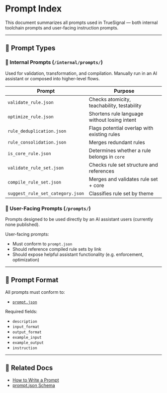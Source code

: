 # Prompt Index

This document summarizes all prompts used in TrueSignal — both internal toolchain prompts and user-facing instruction prompts.

---

## 🧭 Prompt Types

### 🔧 Internal Prompts (`/internal/prompts/`)
Used for validation, transformation, and compilation. Manually run in an AI assistant or composed into higher-level flows.

| Prompt | Purpose |
|--------|---------|
| `validate_rule.json` | Checks atomicity, teachability, testability |
| `optimize_rule.json` | Shortens rule language without losing intent |
| `rule_deduplication.json` | Flags potential overlap with existing rules |
| `rule_consolidation.json` | Merges redundant rules |
| `is_core_rule.json` | Determines whether a rule belongs in `core` |
| `validate_rule_set.json` | Checks rule set structure and references |
| `compile_rule_set.json` | Merges and validates rule set + core |
| `suggest_rule_set_category.json` | Classifies rule set by theme |

### 💬 User-Facing Prompts (`/prompts/`)
Prompts designed to be used directly by an AI assistant users (currently none published).

User-facing prompts:
- Must conform to `prompt.json`
- Should reference compiled rule sets by link
- Should expose helpful assistant functionality (e.g. enforcement, optimization)

---

## 📎 Prompt Format

All prompts must conform to:
- [`prompt.json`](../../docs/reference/prompt.json.md)

Required fields:
- `description`
- `input_format`
- `output_format`
- `example_input`
- `example_output`
- `instruction`

---

## 🔗 Related Docs

- [How to Write a Prompt](../../docs/writing/how_to_write_a_prompt.md)
- [prompt.json Schema](../../docs/reference/prompt.json.md)
